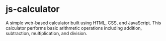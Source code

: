 # js-calculator
 A simple web-based calculator built using HTML, CSS, and JavaScript. This calculator performs basic arithmetic operations including addition, subtraction, multiplication, and division.
